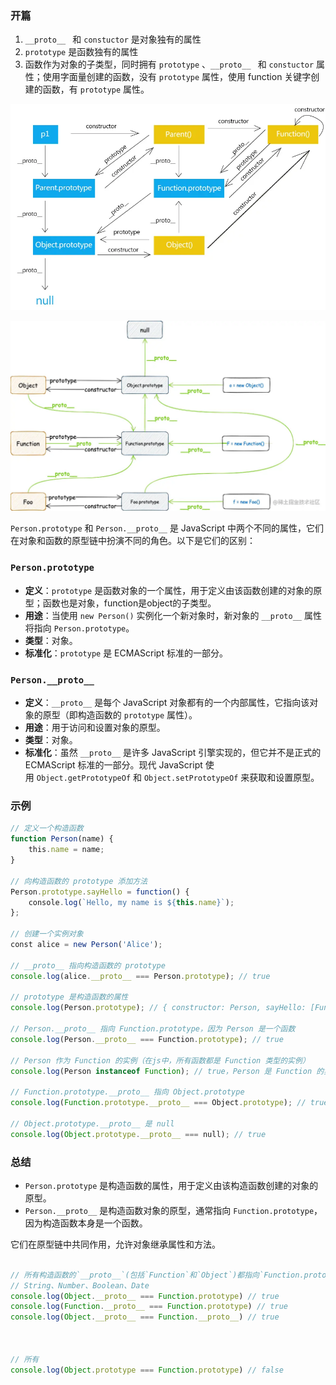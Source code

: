 ### 开篇
1. `__proto__ ` 和 `constuctor` 是对象独有的属性
2. `prototype` 是函数独有的属性
3. 函数作为对象的子类型，同时拥有 `prototype` 、`__proto__ ` 和 `constuctor` 属性；使用字面量创建的函数，没有 `prototype` 属性，使用 function 关键字创建的函数，有 `prototype` 属性。

![图片](/asset/Pastedimage20240730114314.png)

![图片](/asset/Pastedimage20240730114630.png)


`Person.prototype` 和 `Person.__proto__` 是 JavaScript 中两个不同的属性，它们在对象和函数的原型链中扮演不同的角色。以下是它们的区别：

### `Person.prototype`

- **定义**：`prototype` 是函数对象的一个属性，用于定义由该函数创建的对象的原型；函数也是对象，function是object的子类型。
- **用途**：当使用 `new Person()` 实例化一个新对象时，新对象的 `__proto__` 属性将指向 `Person.prototype`。
- **类型**：对象。
- **标准化**：`prototype` 是 ECMAScript 标准的一部分。

### `Person.__proto__`

- **定义**：`__proto__` 是每个 JavaScript 对象都有的一个内部属性，它指向该对象的原型（即构造函数的 `prototype` 属性）。
- **用途**：用于访问和设置对象的原型。
- **类型**：对象。
- **标准化**：虽然 `__proto__` 是许多 JavaScript 引擎实现的，但它并不是正式的 ECMAScript 标准的一部分。现代 JavaScript 使用 `Object.getPrototypeOf` 和 `Object.setPrototypeOf` 来获取和设置原型。

### 示例
```js
// 定义一个构造函数
function Person(name) {
    this.name = name;
}

// 向构造函数的 prototype 添加方法
Person.prototype.sayHello = function() {
    console.log(`Hello, my name is ${this.name}`);
};

// 创建一个实例对象
const alice = new Person('Alice');

// __proto__ 指向构造函数的 prototype
console.log(alice.__proto__ === Person.prototype); // true

// prototype 是构造函数的属性
console.log(Person.prototype); // { constructor: Person, sayHello: [Function] }

// Person.__proto__ 指向 Function.prototype，因为 Person 是一个函数
console.log(Person.__proto__ === Function.prototype); // true

// Person 作为 Function 的实例（在js中，所有函数都是 Function 类型的实例）
console.log(Person instanceof Function); // true，Person 是 Function 的实例

// Function.prototype.__proto__ 指向 Object.prototype
console.log(Function.prototype.__proto__ === Object.prototype); // true

// Object.prototype.__proto__ 是 null
console.log(Object.prototype.__proto__ === null); // true

```


### 总结

- `Person.prototype` 是构造函数的属性，用于定义由该构造函数创建的对象的原型。
- `Person.__proto__` 是构造函数对象的原型，通常指向 `Function.prototype`，因为构造函数本身是一个函数。

它们在原型链中共同作用，允许对象继承属性和方法。

```js

// 所有构造函数的`__proto__`(包括`Function`和`Object`)都指向`Function.prototype`。
// String、Number、Boolean、Date
console.log(Object.__proto__ === Function.prototype) // true
console.log(Function.__proto__ === Function.prototype) // true
console.log(Object.__proto__ === Function.__proto__) // true



// 所有
console.log(Object.prototype === Function.prototype) // false
```
